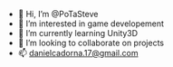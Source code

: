 - 👋 Hi, I’m @PoTaSteve
- 👀 I’m interested in game developement
- 🌱 I’m currently learning Unity3D
- 💞️ I’m looking to collaborate on projects
- 📫 danielcadorna.17@gmail.com

<!---
PoTaSteve/PoTaSteve is a ✨ special ✨ repository because its `README.md` (this file) appears on your GitHub profile.
You can click the Preview link to take a look at your changes.
--->
